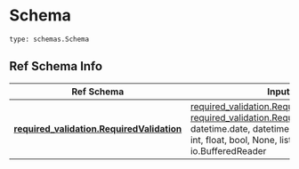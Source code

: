 # Schema
```
type: schemas.Schema
```

## Ref Schema Info
Ref Schema | Input Type | Output Type
---------- | ---------- | -----------
[**required_validation.RequiredValidation**](../../../../../../../../../components/schema/required_validation.md) | [required_validation.RequiredValidationDictInput](../../../../../../../../../components/schema/required_validation.md#requiredvalidationdictinput), [required_validation.RequiredValidationDict](../../../../../../../../../components/schema/required_validation.md#requiredvalidationdict), str, datetime.date, datetime.datetime, uuid.UUID, int, float, bool, None, list, tuple, bytes, io.FileIO, io.BufferedReader | [required_validation.RequiredValidationDict](../../../../../../../../../components/schema/required_validation.md#requiredvalidationdict), str, float, int, bool, None, tuple, bytes, io.FileIO
